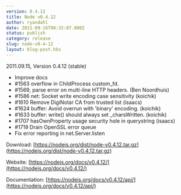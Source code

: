 ```yaml
---
version: 0.4.12
title: Node v0.4.12
author: ryandahl
date: 2011-09-16T00:32:07.000Z
status: publish
category: release
slug: node-v0-4-12
layout: blog-post.hbs
---
```


2011.09.15, Version 0.4.12 (stable)

- Improve docs
- #1563 overflow in ChildProcess custom_fd.
- #1569, parse error on multi-line HTTP headers. (Ben Noordhuis)
- #1586 net: Socket write encoding case sensitivity (koichik)
- #1610 Remove DigiNotar CA from trusted list (isaacs)
- #1624 buffer: Avoid overrun with 'binary' encoding. (koichik)
- #1633 buffer: write() should always set \_charsWritten. (koichik)
- #1707 hasOwnProperty usage security hole in querystring (isaacs)
- #1719 Drain OpenSSL error queue
- Fix error reporting in net.Server.listen

Download: [https://nodejs.org/dist/node-v0.4.12.tar.gz](https://nodejs.org/dist/node-v0.4.12.tar.gz)

Website: [https://nodejs.org/docs/v0.4.12/](https://nodejs.org/docs/v0.4.12/)

Documentation: [https://nodejs.org/docs/v0.4.12/api/](https://nodejs.org/docs/v0.4.12/api/)
